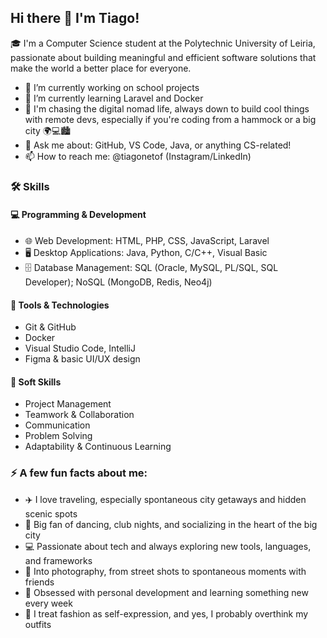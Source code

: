 ## Hi there 👋 I'm Tiago!

<!--
**tiagonetof/tiagonetof** is a ✨ _special_ ✨ repository because its `README.md` (this file) appears on your GitHub profile.

Here are some ideas to get you started:

- 🔭 I’m currently working on ...
- 🌱 I’m currently learning ...
- 👯 I’m looking to collaborate on ...
- 🤔 I’m looking for help with ...
- 💬 Ask me about ...
- 📫 How to reach me: ...
- 😄 Pronouns: ...
- ⚡ Fun fact: ...
-->

🎓 I'm a Computer Science student at the Polytechnic University of Leiria, passionate about building meaningful and efficient software solutions that make the
world a better place for everyone.
- 🔭 I’m currently working on school projects
- 🌱 I’m currently learning Laravel and Docker
- 👯 I'm chasing the digital nomad life, always down to build cool things with remote devs, especially if you're coding from a hammock or a big city 🌍💻🏙️
- 💬 Ask me about: GitHub, VS Code, Java, or anything CS-related!
- 📫 How to reach me: @tiagonetof (Instagram/LinkedIn)

### 🛠️ Skills
#### 💻 Programming & Development
- 🌐 Web Development: HTML, PHP, CSS, JavaScript, Laravel
- 🖥️ Desktop Applications: Java, Python, C/C++, Visual Basic
- 🗄️ Database Management: SQL (Oracle, MySQL, PL/SQL, SQL Developer); NoSQL (MongoDB, Redis, Neo4j)

#### 🧰 Tools & Technologies
- Git & GitHub
- Docker
- Visual Studio Code, IntelliJ
- Figma & basic UI/UX design

#### 🧠 Soft Skills
- Project Management
- Teamwork & Collaboration
- Communication
- Problem Solving
- Adaptability & Continuous Learning

### ⚡ A few fun facts about me:
- ✈️ I love traveling, especially spontaneous city getaways and hidden scenic spots
- 💃 Big fan of dancing, club nights, and socializing in the heart of the big city
- 💻 Passionate about tech and always exploring new tools, languages, and frameworks
- 📸 Into photography, from street shots to spontaneous moments with friends
- 🧠 Obsessed with personal development and learning something new every week
- 👕 I treat fashion as self-expression, and yes, I probably overthink my outfits
